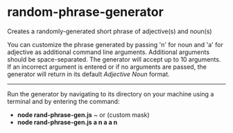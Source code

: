 # random-phrase-generator
Creates a randomly-generated short phrase of adjective(s) and noun(s)

You can customize the phrase generated by passing 'n' for noun and 'a' for adjective as additional command line arguments. Additional arguments should be space-separated. The generator will accept up to 10 arguments. If an incorrect argument is entered or if no arguments are passed, the generator will return in its default _Adjective Noun_ format.

--------------
Run the generator by navigating to its directory on your machine using a terminal and by entering the command:
  - **node rand-phrase-gen.js**
  ~ or (custom mask)
  - **node rand-phrase-gen.js a n a a n**
